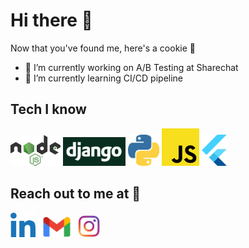 # Hi there 👋

Now that you've found me, here's a cookie 🍪

- 🔭 I’m currently working on A/B Testing at Sharechat
- 🌱 I’m currently learning CI/CD pipeline
<!-- - 👯 I’m looking to collaborate on  -->
<!-- - 🤔 I’m looking for help with ... -->
<!-- - 💬 Ask me about DSA, Backend web development -->

## Tech I know
[<img src="https://github.com/Kushagrasri/Kushagrasri/blob/main/nodejs1.png" width=80>](https://www.linkedin.com/)       [<img src="https://github.com/Kushagrasri/Kushagrasri/blob/main/django.png" width=100>](https://www.linkedin.com/)       [<img src="https://github.com/Kushagrasri/Kushagrasri/blob/main/python2.png" width=50>](https://www.linkedin.com/)       [<img src="https://github.com/Kushagrasri/Kushagrasri/blob/main/javascript1.png" width=60>](https://www.linkedin.com/)       [<img src="https://github.com/Kushagrasri/Kushagrasri/blob/main/flutter.svg" width=40>](https://www.linkedin.com/)

## Reach out to me at 💬
[<img src="https://github.com/Kushagrasri/Kushagrasri/blob/main/linkedin.png" width=40>](https://www.linkedin.com/in/kushagrasri)    [<img src="https://github.com/Kushagrasri/Kushagrasri/blob/main/gmail.png" width=60>](mailto:kushwork1@gmail.com)  [<img src="https://github.com/Kushagrasri/Kushagrasri/blob/main/instagram.png" width=35>](https://www.instagram.com/kushagrasri/)
